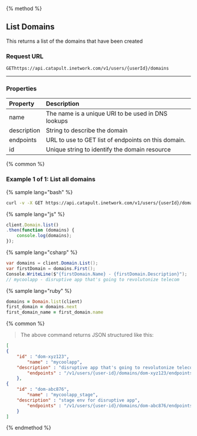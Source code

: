 {% method %}

## List Domains
This returns a list of the domains that have been created

### Request URL

<code class="get">GET</code>`https://api.catapult.inetwork.com/v1/users/{userId}/domains`

---

### Properties
| Property    | Description                                         |
|:------------|:----------------------------------------------------|
| name        | The name is a unique URI to be used in DNS lookups  |
| description | String to describe the domain                       |
| endpoints   | URL to use to GET list of endpoints on this domain. |
| id          | Unique string to identify the domain resource       |

{% common %}

### Example 1 of 1: List all domains

{% sample lang="bash" %}

```bash
curl -v -X GET https://api.catapult.inetwork.com/v1/users/{userId}/domains -u {token}:{secret} -H "Content-type: application/json"
```

{% sample lang="js" %}

```js
client.Domain.list()
.then(function (domains) {
	console.log(domains);
});
```

{% sample lang="csharp" %}

```csharp
var domains = client.Domain.List();
var firstDomain = domains.First();
Console.WriteLine($"{firstDomain.Name} - {firstDomain.Description}");
// mycoolapp - disruptive app that's going to revolutonize telecom
```

{% sample lang="ruby" %}

```ruby
domains = Domain.list(client)
first_domain = domains.next
first_domain_name = first_domain.name
```
{% common %}

> The above command returns JSON structured like this:

```json
[
{
	"id" : "dom-xyz123",
		"name" : "mycoolapp",
	"description" : "disruptive app that's going to revolutonize telecom",
		"endpoints" : "/v1/users/{user-id}/domains/dom-xyz123/endpoints"
	},
{
	"id" : "dom-abc876",
		"name" : "mycoolapp_stage",
	"description" : "stage env for disruptive app",
		"endpoints" : "/v1/users/{user-id}/domains/dom-abc876/endpoints"
	}
]
```
{% endmethod %}
